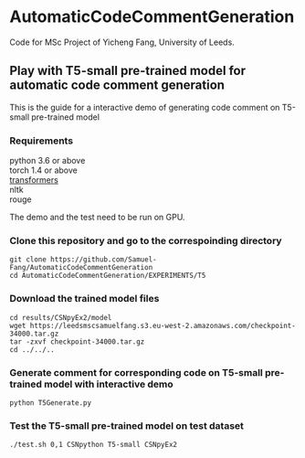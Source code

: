 # AutomaticCodeCommentGeneration
Code for MSc Project of Yicheng Fang, University of Leeds.
## Play with T5-small pre-trained model for automatic code comment generation
This is the guide for a interactive demo of generating code comment on T5-small pre-trained model
### Requirements
python 3.6 or above  
torch 1.4 or above  
[transformers](https://github.com/huggingface/transformers)  
nltk  
rouge   
  
The demo and the test need to be run on GPU.
### Clone this repository and go to the correspoinding directory
```
git clone https://github.com/Samuel-Fang/AutomaticCodeCommentGeneration
cd AutomaticCodeCommentGeneration/EXPERIMENTS/T5
```
### Download the trained model files
```
cd results/CSNpyEx2/model
wget https://leedsmscsamuelfang.s3.eu-west-2.amazonaws.com/checkpoint-34000.tar.gz
tar -zxvf checkpoint-34000.tar.gz
cd ../../..
```
### Generate comment for corresponding code on T5-small pre-trained model with interactive demo
```
python T5Generate.py
```

### Test the T5-small pre-trained model on test dataset
```
./test.sh 0,1 CSNpython T5-small CSNpyEx2
```
